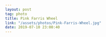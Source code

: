 ```yaml
---
layout: post
tag: photo
title: Pink Farris Wheel
link: "/assets/photos/Pink-Farris-Wheel.jpg"
date: 2019-07-10 23:00:40
---
```

